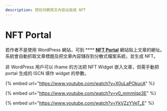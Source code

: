 ```yaml
---
description: 把任何網頁文內容出版成 NFT
---
```


# NFT Portal

若作者不是使用 WordPress 網站，可到 **** [**NFT Portal**](https://app.like.co/nft/url) 網站貼上文章的網址。系統會自動抓取文章標題及把文章內容儲存到分散式檔案系統，並生成 NFT。

非 WordPress 用戶可以 iframe 的方法把 NFT Widget 嵌入文章，但需手動把 portal 生成的 ISCN 填作 widget 的參數。

{% embed url="https://www.youtube.com/watch?v=X0uLaPOkucA" %}

{% embed url="https://www.youtube.com/watch?v=y0_mmmIqp3E" %}

{% embed url="https://www.youtube.com/watch?v=YkVZzYVeT_E" %}
